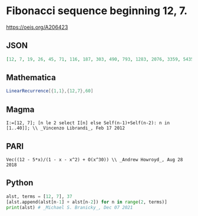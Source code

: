 # Fibonacci sequence beginning 12, 7\.
https://oeis.org/A206423
## JSON
```JSON
[12, 7, 19, 26, 45, 71, 116, 187, 303, 490, 793, 1283, 2076, 3359, 5435, 8794, 14229, 23023, 37252, 60275, 97527, 157802, 255329, 413131, 668460, 1081591, 1750051, 2831642, 4581693, 7413335, 11995028, 19408363, 31403391, 50811754, 82215145, 133026899, 215242044]
```
## Mathematica
```Mathematica
LinearRecurrence[{1,1},{12,7},60]
```
## Magma
```Magma
I:=[12, 7]; [n le 2 select I[n] else Self(n-1)+Self(n-2): n in [1..40]]; \\ _Vincenzo Librandi_, Feb 17 2012
```
## PARI
```PARI
Vec((12 - 5*x)/(1 - x - x^2) + O(x^30)) \\ _Andrew Howroyd_, Aug 28 2018
```
## Python
```Python
alst, terms = [12, 7], 37
[alst.append(alst[n-1] + alst[n-2]) for n in range(2, terms)]
print(alst) # _Michael S. Branicky_, Dec 07 2021
```
